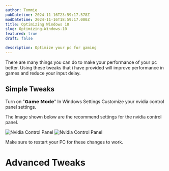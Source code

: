 ```yaml
---
author: Tommie
pubDatetime: 2024-11-16T23:59:17.578Z
modDatetime: 2024-11-16T18:59:17.000Z
title: Optimizing Windows 10
slug: Optimizing-Windows-10
featured: true
draft: false

description: Optimize your pc for gaming
---
```


There are many things you can do to make your performance of your pc better. Using these tweaks that i have provided will improve performance in games and reduce your input delay.

## Simple Tweaks

Turn on "𝗚𝗮𝗺𝗲 𝗠𝗼𝗱𝗲" In Windows Settings
Customize your nvidia control panel settings.

The Image shown below are the recommend settings for the nvidia control panel. 

![Nvidia Control Panel](@assets/images/nvdia1.png)
![Nvidia Control Panel](@assets/images/nvdia2.png)

Make sure to restart your PC for these changes to work.

# Advanced Tweaks
